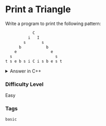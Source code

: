 # Print a Triangle

Write a program to print the following pattern:

```sh
            C
          i   I
        s       s
      b           b
    e               e
  s                   s
t s e b s i C i s b e s t
```

<details>

  <summary>Answer in C++</summary>
  <br/>

  ```c++
  #include <iostream>

  using namespace std;

  int main(){

      cout << "            C";
      cout << "          i   I";
      cout << "        s       s";
      cout << "      b           b";
      cout << "    e               e";
      cout << "  s                   s";
      cout << "t s e b s i C i s b e s t";

  }
  ```
</details>

### Difficulty Level

Easy

### Tags

```basic```